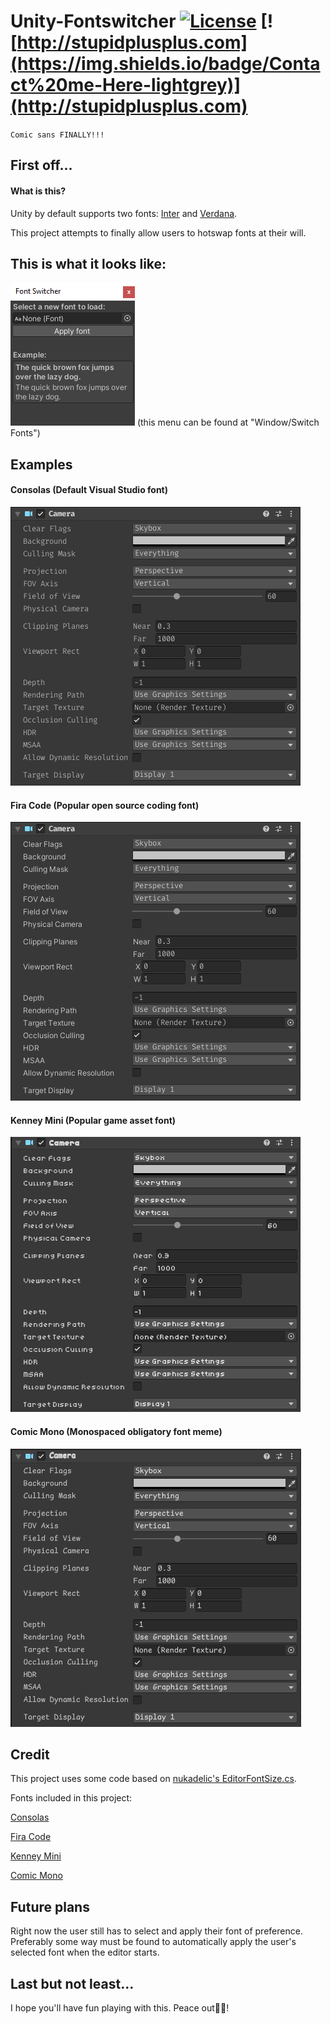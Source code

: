 # Unity-Fontswitcher [![License](https://img.shields.io/badge/license-MIT-orange.svg?style=flat)](LICENSE) [![http://stupidplusplus.com](https://img.shields.io/badge/Contact%20me-Here-lightgrey)](http://stupidplusplus.com)
`Comic sans FINALLY!!!`



## First off...
#### What is this?
Unity by default supports two fonts:
[Inter](https://fonts.google.com/specimen/Inter)
and [Verdana](https://www.fonts.com/font/microsoft-corporation/verdana).

This project attempts to finally allow users to hotswap fonts at their will.

## This is what it looks like:
![Image of the UI](thisiswhatitlookslike.png)
(this menu can be found at "Window/Switch Fonts")

## Examples
#### Consolas (Default Visual Studio font)
![Image of consolas](consolas.png)

#### Fira Code (Popular open source coding font)
![Image of firacode](firacode.png)

#### Kenney Mini (Popular game asset font)
![Image of kenney mini](kenneymini.png)

#### Comic Mono (Monospaced obligatory font meme)
![Image of comic mono](comicmono.png)


## Credit
This project uses some code based on [nukadelic's EditorFontSize.cs](https://gist.github.com/nukadelic/47474c7e5d4ee5909462e3b900f4cb82).

Fonts included in this project:

[Consolas](https://docs.microsoft.com/en-us/typography/font-list/consolas)

[Fira Code](https://github.com/tonsky/FiraCode)

[Kenney Mini](https://www.kenney.nl/assets/kenney-fonts)

[Comic Mono](https://github.com/dtinth/comic-mono-font)

## Future plans
Right now the user still has to select and apply their font of preference. Preferably some way must be found to automatically apply the user's selected font when the editor starts.

## Last but not least...
I hope you'll have fun playing with this. Peace out✌🏻!
